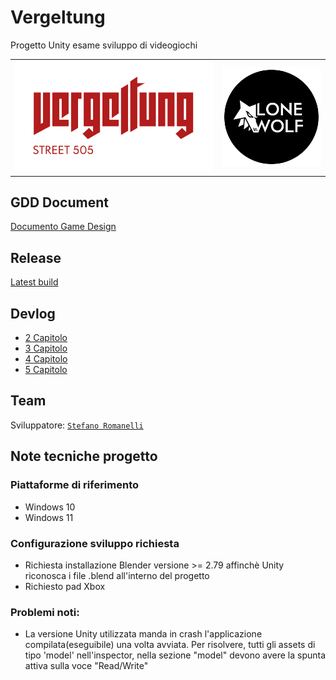 # Vergeltung

Progetto Unity esame sviluppo di videogiochi

<table>
  <tr>
    <th>
        <img src="GDD/logo(Vergeltung).png" width="500"/>
    </th>
    <th>
        <img src="GDD/LogoStudio.png" width="250"/>
    </th>
  </tr>
</table>

## GDD Document
<a 
href="https://github.com/RayCatcherS/Vergeltung/blob/main/GDD/README.md" >
Documento Game Design
</a>

## Release
<a 
href="https://drive.google.com/file/d/1yh1IyQVBtu-V9M3YKwOgCYMApvnH9wm2/view?usp=sharing" >
Latest build
</a>

## Devlog
- [2 Capitolo](https://github.com/RayCatcherS/Vergeltung/blob/main/DevDiary/(2)diary_issue%236-8-18-17/README.md)
- [3 Capitolo](https://github.com/RayCatcherS/Vergeltung/blob/main/DevDiary/(3)diary_issue%2323/README.md)
- [4 Capitolo](https://github.com/RayCatcherS/Vergeltung/blob/main/DevDiary/(4)diary_issue%2310/README.md)
- [5 Capitolo](https://github.com/RayCatcherS/Vergeltung/blob/main/DevDiary/(5)%20diary_issue%2325/README.md)

## Team
Sviluppatore: [``Stefano Romanelli``](https://github.com/RayCatcherS)
## Note tecniche progetto
### Piattaforme di riferimento
- Windows 10
- Windows 11

### Configurazione sviluppo richiesta
- Richiesta installazione Blender versione >= 2.79 affinchè Unity riconosca i file .blend all'interno del progetto
- Richiesto pad Xbox

### Problemi noti:
- La versione Unity utilizzata manda in crash l'applicazione compilata(eseguibile) una volta avviata. Per risolvere, tutti gli assets di tipo 'model' nell'inspector, nella sezione "model" devono avere la spunta attiva sulla voce "Read/Write"
